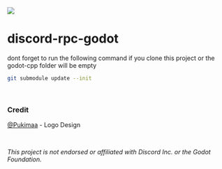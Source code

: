 <img src="https://github.com/vaporvee/discord-rpc-godot/blob/main/project/assets/Banner_v1.png?raw=true">

# discord-rpc-godot
dont forget to run the following command if you clone this project or the godot-cpp folder will be empty
```sh
git submodule update --init
```
<br />

### Credit
[@Pukimaa](https://github.com/pukimaa) - Logo Design

<br />

*This project is not endorsed or affiliated with Discord Inc. or the Godot Foundation.*
